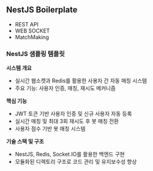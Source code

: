 ## NestJS Boilerplate

* REST API
* WEB SOCKET
* MatchMaking

### NestJS 샘플링 템플릿

**시스템 개요**

- 실시간 웹소켓과 Redis를 활용한 사용자 간 자동 매칭 시스템
- 주요 기능: 사용자 인증, 매칭, 재시도 메커니즘

**핵심 기능**

- JWT 토큰 기반 사용자 인증 및 신규 사용자 자동 등록
- 실시간 매칭 및 최대 3회 재시도 후 봇 매칭 전환
- 사용자 점수 기반 봇 매칭 시스템

**기술 스택 및 구조**

- NestJS, Redis, Socket.IO를 활용한 백엔드 구현
- 모듈화된 디렉토리 구조로 코드 관리 및 유지보수성 향상

